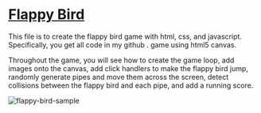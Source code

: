 # [Flappy Bird](https://youtube.com/@life_mukeshnath?si=wB7Rk_eQqd6-H0Kr)

This file is  to create the flappy bird game with html, css, and javascript. Specifically, you get all code in my github . game using html5 canvas. 

Throughout the game, you will see how to create the game loop, add images onto the canvas, add click handlers to make the flappy bird jump, randomly generate pipes and move them across the screen, detect collisions between the flappy bird and each pipe, and add a running score. 

![flappy-bird-sample](https://images.app.goo.gl/6eaXfEN9khP19W9v5)
